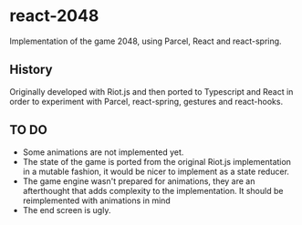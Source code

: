 # react-2048

Implementation of the game 2048, using Parcel, React and react-spring. 

## History

Originally developed with Riot.js and then ported to Typescript and React in order to experiment with Parcel, react-spring, gestures and react-hooks.

## TO DO

 - Some animations are not implemented yet.
 - The state of the game is ported from the original Riot.js implementation in a mutable fashion, it would be nicer to implement as a state reducer.
 - The game engine wasn't prepared for animations, they are an afterthought that adds complexity to the implementation. It should be reimplemented with animations in mind
 - The end screen is ugly.
